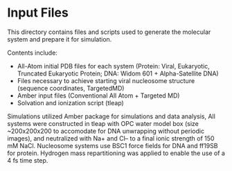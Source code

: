 # Input Files

This directory contains files and scripts used to generate the molecular system and prepare it for simulation.

Contents include:
- All-Atom initial PDB files for each system (Protein: Viral, Eukaryotic, Truncated Eukaryotic Protein; DNA: Widom 601 + Alpha-Satellite DNA)
- Files necessary to achieve starting viral nucleosome structure (sequence coordinates, TargetedMD)
- Amber input files (Conventional All Atom + Targeted MD)
- Solvation and ionization script (tleap)

Simulations utilized Amber package for simulations and data analysis, All systems were constructed in tleap with OPC water model box (size ~200x200x200 to accomodate for DNA unwrapping without periodic images), and neutralized with Na+ and Cl– to a final ionic strength of 150 mM NaCl. Nucleosome systems use BSC1 force fields for DNA and ff19SB for protein. Hydrogen mass repartitioning was applied to enable the use of a 4 fs time step.
